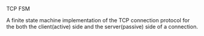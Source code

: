TCP FSM

A finite state machine implementation of the TCP connection protocol for the both the  client(active) side and the server(passive) side of a connection.
